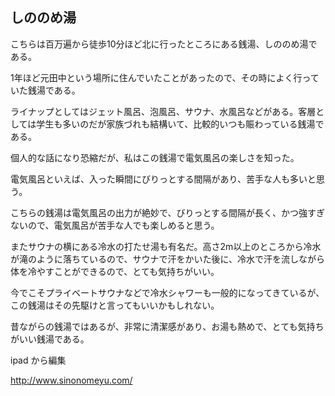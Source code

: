 ## しののめ湯

こちらは百万遍から徒歩10分ほど北に行ったところにある銭湯、しののめ湯である。

1年ほど元田中という場所に住んでいたことがあったので、その時によく行っていた銭湯である。

ライナップとしてはジェット風呂、泡風呂、サウナ、水風呂などがある。客層としては学生も多いのだが家族づれも結構いて、比較的いつも賑わっている銭湯である。

個人的な話になり恐縮だが、私はこの銭湯で電気風呂の楽しさを知った。

電気風呂といえば、入った瞬間にびりっとする間隔があり、苦手な人も多いと思う。

こちらの銭湯は電気風呂の出力が絶妙で、びりっとする間隔が長く、かつ強すぎないので、電気風呂が苦手な人でも楽しめると思う。

またサウナの横にある冷水の打たせ湯も有名だ。高さ2m以上のところから冷水が滝のように落ちているので、サウナで汗をかいた後に、冷水で汗を流しながら体を冷やすことができるので、とても気持ちがいい。

今でこそプライベートサウナなどで冷水シャワーも一般的になってきているが、この銭湯はその先駆けと言ってもいいかもしれない。

昔ながらの銭湯ではあるが、非常に清潔感があり、お湯も熱めで、とても気持ちがいい銭湯である。

ipad から編集

http://www.sinonomeyu.com/